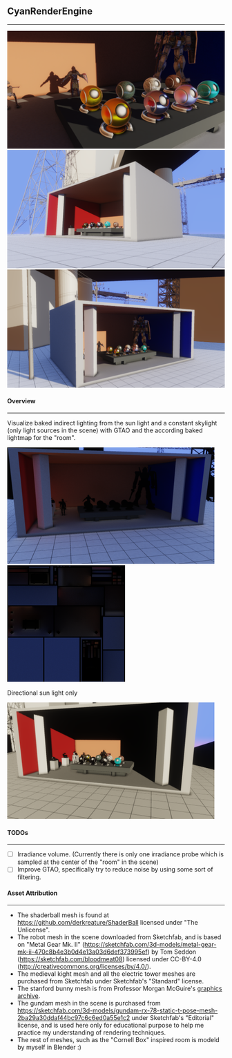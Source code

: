 ## CyanRenderEngine
******
![Screenshot_03](images/screenshot_03.png)
![Screenshot_01](images/screenshot_01.png)
![Screenshot_02](images/screenshot_02.png)
#### Overview
******
Visualize baked indirect lighting from the sun light and a constant skylight (only light sources in the scene) with GTAO and the according baked lightmap for the "room".

<img src="images/indirect_lighting.png" width="480" height="270"><img src="images/sample_lightmap.png" height="270">

Directional sun light only

<img src="images/direct_lighting_only.png" width="480" height="270">

#### TODOs
******
- [ ] Irradiance volume. (Currently there is only one irradiance probe which is sampled at the center of the "room" in the scene)
- [ ] Improve GTAO, specifically try to reduce noise by using some sort of filtering.
#### Asset Attribution
******
* The shaderball mesh is found at https://github.com/derkreature/ShaderBall licensed under "The Unlicense".
* The robot mesh in the scene downloaded from Sketchfab, and is based on "Metal Gear Mk. II" (https://sketchfab.com/3d-models/metal-gear-mk-ii-470c8b4e3b0d4e13a03d6def373995ef) by Tom Seddon (https://sketchfab.com/bloodmeat08) licensed under CC-BY-4.0 (http://creativecommons.org/licenses/by/4.0/).
* The medieval kight mesh and all the electric tower meshes are purchased from Sketchfab under Sketchfab's "Standard" license.
* The stanford bunny mesh is from Professor Morgan McGuire's [graphics archive](http://casual-effects.com/data/index.html).
* The gundam mesh in the scene is purchased from https://sketchfab.com/3d-models/gundam-rx-78-static-t-pose-mesh-2ba29a30ddaf44bc97c6c6ed0a55e1c2 under Sketchfab's "Editorial" license, and is used here only for educational purpose to help me practice my understanding of rendering techniques.
* The rest of meshes, such as the "Cornell Box" inspired room is modeld by myself in Blender :)
